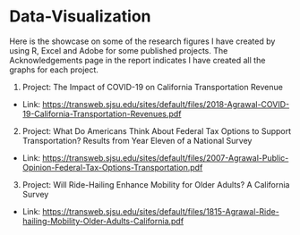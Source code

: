 # Data-Visualization
Here is the showcase on some of the research figures I have created by using R, Excel and Adobe for some published projects. The Acknowledgements page in the report indicates I have created all the graphs for each project.

1. Project: The Impact of COVID-19 on California Transportation Revenue
- Link: https://transweb.sjsu.edu/sites/default/files/2018-Agrawal-COVID-19-California-Transportation-Revenues.pdf

2. Project: What Do Americans Think About Federal Tax Options to Support Transportation? Results from Year Eleven of a National Survey
- Link: https://transweb.sjsu.edu/sites/default/files/2007-Agrawal-Public-Opinion-Federal-Tax-Options-Transportation.pdf

3. Project: Will Ride-Hailing Enhance Mobility for Older Adults? A California Survey
- Link: https://transweb.sjsu.edu/sites/default/files/1815-Agrawal-Ride-hailing-Mobility-Older-Adults-California.pdf
